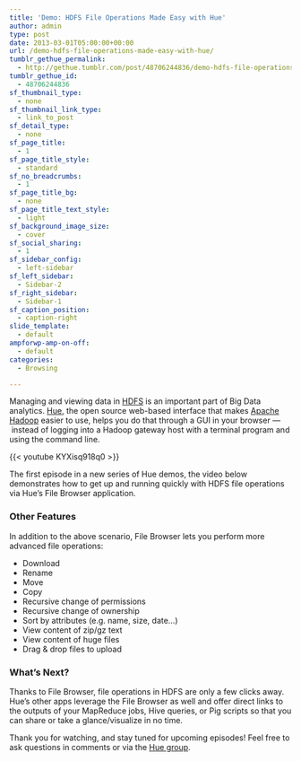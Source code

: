 ```yaml
---
title: 'Demo: HDFS File Operations Made Easy with Hue'
author: admin
type: post
date: 2013-03-01T05:00:00+00:00
url: /demo-hdfs-file-operations-made-easy-with-hue/
tumblr_gethue_permalink:
  - http://gethue.tumblr.com/post/48706244836/demo-hdfs-file-operations-made-easy-with-hue
tumblr_gethue_id:
  - 48706244836
sf_thumbnail_type:
  - none
sf_thumbnail_link_type:
  - link_to_post
sf_detail_type:
  - none
sf_page_title:
  - 1
sf_page_title_style:
  - standard
sf_no_breadcrumbs:
  - 1
sf_page_title_bg:
  - none
sf_page_title_text_style:
  - light
sf_background_image_size:
  - cover
sf_social_sharing:
  - 1
sf_sidebar_config:
  - left-sidebar
sf_left_sidebar:
  - Sidebar-2
sf_right_sidebar:
  - Sidebar-1
sf_caption_position:
  - caption-right
slide_template:
  - default
ampforwp-amp-on-off:
  - default
categories:
  - Browsing

---
```

Managing and viewing data in [HDFS][1] is an important part of Big Data analytics. [Hue][2], the open source web-based interface that makes [Apache Hadoop][3] easier to use, helps you do that through a GUI in your browser —  instead of logging into a Hadoop gateway host with a terminal program and using the command line.

{{< youtube KYXisq918q0 >}}

The first episode in a new series of Hue demos, the video below demonstrates how to get up and running quickly with HDFS file operations via Hue’s File Browser application.

### Other Features

In addition to the above scenario, File Browser lets you perform more advanced file operations:

  * Download
  * Rename
  * Move
  * Copy
  * Recursive change of permissions
  * Recursive change of ownership
  * Sort by attributes (e.g. name, size, date…)
  * View content of zip/gz text
  * View content of huge files
  * Drag & drop files to upload

### What’s Next?

Thanks to File Browser, file operations in HDFS are only a few clicks away. Hue’s other apps leverage the File Browser as well and offer direct links to the outputs of your MapReduce jobs, Hive queries, or Pig scripts so that you can share or take a glance/visualize in no time.

Thank you for watching, and stay tuned for upcoming episodes! Feel free to ask questions in comments or via the [Hue group][4].

 [1]: http://hadoop.apache.org/docs/r1.0.4/hdfs_user_guide.html
 [2]: http://cloudera.github.com/hue
 [3]: http://hadoop.apache.org/
 [4]: https://groups.google.com/a/cloudera.org/forum/?fromgroups#%21forum/hue-user
